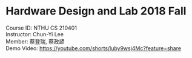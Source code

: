 # Hardware Design and Lab 2018 Fall
Course ID: NTHU CS 210401  
Instructor: Chun-Yi Lee  
Member: 蔡登瑞, 蔡政諺  
Demo Video: https://youtube.com/shorts/luby9wsj4Mc?feature=share